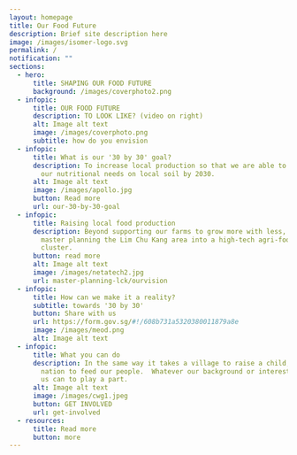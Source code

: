 ```yaml
---
layout: homepage
title: Our Food Future
description: Brief site description here
image: /images/isomer-logo.svg
permalink: /
notification: ""
sections:
  - hero:
      title: SHAPING OUR FOOD FUTURE
      background: /images/coverphoto2.png
  - infopic:
      title: OUR FOOD FUTURE
      description: TO LOOK LIKE? (video on right)
      alt: Image alt text
      image: /images/coverphoto.png
      subtitle: how do you envision
  - infopic:
      title: What is our '30 by 30' goal?
      description: To increase local production so that we are able to produce 30% of
        our nutritional needs on local soil by 2030.
      alt: Image alt text
      image: /images/apollo.jpg
      button: Read more
      url: our-30-by-30-goal
  - infopic:
      title: Raising local food production
      description: Beyond supporting our farms to grow more with less, we will also be
        master planning the Lim Chu Kang area into a high-tech agri-food
        cluster.
      button: read more
      alt: Image alt text
      image: /images/netatech2.jpg
      url: master-planning-lck/ourvision
  - infopic:
      title: How can we make it a reality?
      subtitle: towards '30 by 30'
      button: Share with us
      url: https://form.gov.sg/#!/608b731a5320380011879a8e
      image: /images/meod.png
      alt: Image alt text
  - infopic:
      title: What you can do
      description: In the same way it takes a village to raise a child, it takes a
        nation to feed our people.  Whatever our background or interest, all of
        us can to play a part.
      alt: Image alt text
      image: /images/cwg1.jpeg
      button: GET INVOLVED
      url: get-involved
  - resources:
      title: Read more
      button: more
---
```

